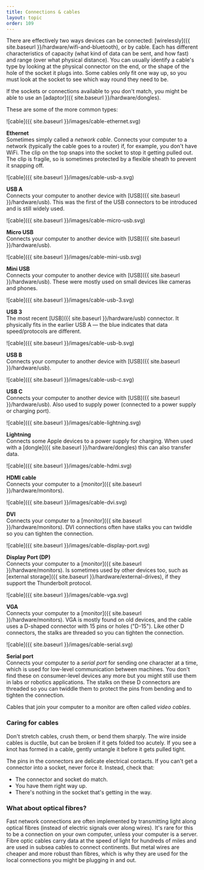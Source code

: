 ```yaml
---
title: Connections & cables
layout: topic
order: 109
---
```


There are effectively two ways devices can be connected:
[wirelessly]({{ site.baseurl }}/hardware/wifi-and-bluetooth),
or by cable. Each has different characteristics of capacity (what kind of data
can be sent, and how fast) and range (over what physical distance). You can
usually identify a cable's type by looking at the physical connector on the
end, or the shape of the hole of the socket it plugs into. Some cables only fit
one way up, so you must look at the socket to see which way round they need to
be.

If the sockets or connections available to you don't match, you might be able
to use an [adaptor]({{ site.baseurl }}/hardware/dongles).

These are some of the more common types:

<div class="images-with-captions" markdown="1">
  
![cable]({{ site.baseurl }}/images/cable-ethernet.svg)

**Ethernet**  
Sometimes simply called a _network cable_. Connects your computer to a network
(typically the cable goes to a router) if, for example, you don't have WiFi.
The clip on the top snaps into the socket to stop it getting pulled out. The
clip is fragile, so is sometimes protected by a flexible sheath to prevent it
snapping off.


![cable]({{ site.baseurl }}/images/cable-usb-a.svg)

**USB A**  
Connects your computer to another device with
[USB]({{ site.baseurl }}/hardware/usb).
This was the first of the USB connectors to be introduced and is still widely
used. 


![cable]({{ site.baseurl }}/images/cable-micro-usb.svg)

**Micro USB**  
Connects your computer to another device with
[USB]({{ site.baseurl }}/hardware/usb).


![cable]({{ site.baseurl }}/images/cable-mini-usb.svg)

**Mini USB**  
Connects your computer to another device with
[USB]({{ site.baseurl }}/hardware/usb). These were mostly used on small devices
like cameras and phones.


![cable]({{ site.baseurl }}/images/cable-usb-3.svg)

**USB 3**  
The most recent [USB]({{ site.baseurl }}/hardware/usb) connector. It physically
fits in the earlier USB A — the blue indicates that data speed/protocols are
different.


![cable]({{ site.baseurl }}/images/cable-usb-b.svg)

**USB B**  
Connects your computer to another device with
[USB]({{ site.baseurl }}/hardware/usb).


![cable]({{ site.baseurl }}/images/cable-usb-c.svg)

**USB C**  
Connects your computer to another device with [USB]({{ site.baseurl
}}/hardware/usb). Also used to supply power (connected to a power supply or
charging port).


![cable]({{ site.baseurl }}/images/cable-lightning.svg)

**Lightning**  
Connects some Apple devices to a power supply for charging. When used with
a [dongle]({{ site.baseurl }}/hardware/dongles) this can also transfer data.


![cable]({{ site.baseurl }}/images/cable-hdmi.svg)

**HDMI cable**  
Connects your computer to a
[monitor]({{ site.baseurl }}/hardware/monitors).


![cable]({{ site.baseurl }}/images/cable-dvi.svg)

**DVI**  
Connects your computer to a
[monitor]({{ site.baseurl }}/hardware/monitors).
DVI connections often have stalks you can twiddle so you can tighten the
connection.


![cable]({{ site.baseurl }}/images/cable-display-port.svg)

**Display Port (DP)**  
Connects your computer to a
[monitor]({{ site.baseurl }}/hardware/monitors). Is sometimes used by other
devices too, such as [external storage]({{ site.baseurl }}/hardware/external-drives),
if they support the Thunderbolt protocol.


![cable]({{ site.baseurl }}/images/cable-vga.svg)

**VGA**  
Connects your computer to a
[monitor]({{ site.baseurl }}/hardware/monitors).
VGA is mostly found on old devices, and the cable uses a D-shaped connector
with 15 pins or holes ("D-15"). Like other D connectors, the stalks are
threaded so you can tighten the connection.


![cable]({{ site.baseurl }}/images/cable-serial.svg)

**Serial port**  
Connects your computer to a _serial port_ for sending one character at a time,
which is used for low-level communication between machines. You don't find
these on consumer-level devices any more but you might still use them in labs
or robotics applications. The stalks on these D connectors are threaded so you
can twiddle them to protect the pins from bending and to tighten the connection.

</div>

Cables that join your computer to a monitor are often called _video cables_.

### Caring for cables

Don't stretch cables, crush them, or bend them sharply. The wire inside cables
is ductile, but can be broken if it gets folded too acutely. If you see a knot
has formed in a cable, gently untangle it before it gets pulled tight.

The pins in the connectors are delicate electrical contacts. If you can't get a
connector into a socket, never force it. Instead, check that:

* The connector and socket do match.
* You have them right way up.
* There's nothing in the socket that's getting in the way.

### What about optical fibres?

Fast network connections are often implemented by transmitting light along
optical fibres (instead of electric signals over along wires). It's rare for
this to be a connection on your own computer, unless your computer is a server.
Fibre optic cables carry data at the speed of light for hundreds of miles and
are used in subsea cables to connect continents. But metal wires are cheaper
and more robust than fibres, which is why they are used for the local
connections you might be plugging in and out.






